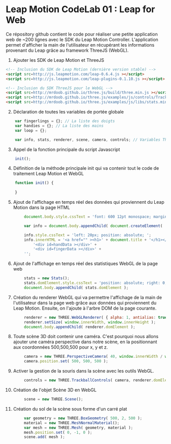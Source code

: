 # Leap Motion CodeLab 01 : Leap for Web

Ce répository github contient le code pour réaliser une petite application web de ~200 lignes avec le SDK du Leap Motion Controller. 
L'application permet d'afficher la main de l'utilisateur en récupérant les informations provenant du Leap grâce au framework ThreeJS (WebGL).

 1. Ajouter les SDK de Leap Motion et ThreeJS
```html
<!-- Inclusion du SDK de Leap Motion (dernière version stable) -->
<script src=http://js.leapmotion.com/leap-0.6.4.js ></script>
<script src=http://js.leapmotion.com/leap-plugins-0.1.10.js ></script>

<!-- Inclusion du SDK ThreeJS pour le WebGL -->
<script src=http://mrdoob.github.io/three.js/build/three.min.js ></script>
<script src=http://mrdoob.github.io/three.js/examples/js/controls/TrackballControls.js ></script>
<script src=http://mrdoob.github.io/three.js/examples/js/libs/stats.min.js ></script>
```

 2. Déclaration de toutes les variables de portée globale
```js
	var fingerlings = {}; // La liste des doigts
	var handies = {}; // La liste des mains
	var loop = {};

	var info, stats, renderer, scene, camera, controls; // Variables ThreeJS
```

 3. Appel de la fonction principale du script Javascript
```js
	init();
```

 4. Définition de la méthode principale init qui va contenir tout le code de traitement Leap Motion et WebGL
```js
	function init() {
		
	}
```

 5. Ajout de l'affichage en temps réel des données qui proviennent du Leap Motion dans la page HTML
```js
		document.body.style.cssText = 'font: 600 12pt monospace; margin: 0; overflow: hidden;' ;

		var info = document.body.appendChild( document.createElement( 'div' ) );

		info.style.cssText = 'left: 20px; position: absolute; ';
		info.innerHTML = '<a href="" ><h1>' + document.title + '</h1></a>' +
			'<div id=handData ></div>' +
			'<div id=fingerData ></div>' +
		'';
```

 6. Ajout de l'affichage en temps réel des statistiques WebGL de la page web
```js
		stats = new Stats();
		stats.domElement.style.cssText = 'position: absolute; right: 0; top: 0; z-index: 100; ';
		document.body.appendChild( stats.domElement );
```

 7. Création du renderer WebGL qui va permettre l'affichage de la main de l'utilisateur dans la page web grâce aux données qui proviennent du Leap Motion. Ensuite, on l'ajoute à l'arbre DOM de la page courante.
```js
		renderer = new THREE.WebGLRenderer( { alpha: 1, antialias: true, clearColor: 0xffffff }  );
		renderer.setSize( window.innerWidth, window.innerHeight );
		document.body.appendChild( renderer.domElement );
```

 8. Toute scène 3D doit contenir une caméra. C'est pourquoi nous allons ajouter une caméra perspective dans notre scène, en la positionnant aux coordonnées 500,500,500 pour x, y et z.
```js
		camera = new THREE.PerspectiveCamera( 40, window.innerWidth / window.innerHeight, 1, 5000 );
		camera.position.set( 500, 500, 500 );
```

 9. Activer la gestion de la souris dans la scène avec les outils WebGL.
```js
		controls = new THREE.TrackballControls( camera, renderer.domElement );
```

 10. Création de l'objet Scène 3D en WebGL
```js
		scene = new THREE.Scene();
```

 11. Création du sol de la scène sous forme d'un carré plat
```js
		var geometry = new THREE.BoxGeometry( 500, 2, 500 );
		material = new THREE.MeshNormalMaterial();
		var mesh = new THREE.Mesh( geometry, material );
		mesh.position.set( 0, -1, 0 );
		scene.add( mesh );
```